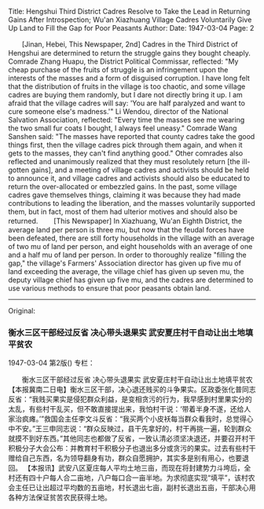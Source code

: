 Title: Hengshui Third District Cadres Resolve to Take the Lead in Returning Gains After Introspection; Wu'an Xiazhuang Village Cadres Voluntarily Give Up Land to Fill the Gap for Poor Peasants
Author:
Date: 1947-03-04
Page: 2

　　[Jinan, Hebei, This Newspaper, 2nd] Cadres in the Third District of Hengshui are determined to return the struggle gains they bought cheaply. Comrade Zhang Huapu, the District Political Commissar, reflected: "My cheap purchase of the fruits of struggle is an infringement upon the interests of the masses and a form of disguised corruption. I have long felt that the distribution of fruits in the village is too chaotic, and some village cadres are buying them randomly, but I dare not directly bring it up. I am afraid that the village cadres will say: 'You are half paralyzed and want to cure someone else's madness.'" Li Wendou, director of the National Salvation Association, reflected: "Every time the masses see me wearing the two small fur coats I bought, I always feel uneasy." Comrade Wang Sanshen said: "The masses have reported that county cadres take the good things first, then the village cadres pick through them again, and when it gets to the masses, they can't find anything good." Other comrades also reflected and unanimously realized that they must resolutely return [the ill-gotten gains], and a meeting of village cadres and activists should be held to announce it, and village cadres and activists should also be educated to return the over-allocated or embezzled gains. In the past, some village cadres gave themselves things, claiming it was because they had made contributions to leading the liberation, and the masses voluntarily supported them, but in fact, most of them had ulterior motives and should also be returned.
　　[This Newspaper] In Xiazhuang, Wu'an Eighth District, the average land per person is three mu, but now that the feudal forces have been defeated, there are still forty households in the village with an average of two mu of land per person, and eight households with an average of one and a half mu of land per person. In order to thoroughly realize "filling the gap," the village's Farmers' Association director has given up five mu of land exceeding the average, the village chief has given up seven mu, the deputy village chief has given up five mu, and the cadres are determined to use various methods to ensure that poor peasants obtain land.



<hr /> 

Original: 


### 衡水三区干部经过反省  决心带头退果实  武安夏庄村干自动让出土地填平贫农

1947-03-04
第2版()
专栏：

　　衡水三区干部经过反省
    决心带头退果实
    武安夏庄村干自动让出土地填平贫农
    【本报冀南二日电】衡水三区干部，决心退还贱买的斗争果实。区政委张化普同志反省：“我贱买果实是侵犯群众利益，是变相贪污的行为，我早感到村里果实分的太乱，有些村干乱买，但不敢直接提出来，我怕村干说：‘带着半身不遂，还给人家治疯瘫。’”救国会主任李文斗反省：“我买两个小皮袄每当群众看我时，总觉得心中不安。”王三申同志说：“群众反映过，县干先拿好的，村干再挑一遍，轮到群众就摸不到好东西。”其他同志也都做了反省，一致认清必须坚决退还，并要召开村干积极分子大会公布：并教育村干积极分子也退出多分或贪污的果实。过去有些村干赠给自己东西，名为领导翻身有功，群众自愿拥护，其实多是别有用心，也要退回。
    【本报讯】武安八区夏庄每人平均土地三亩，而现在将封建势力斗垮后，全村还有四十户每人合二亩地，八户每口合一亩半地。为求彻底实现“填平”，该村农会主任已让出超过平均数的五亩地，村长退出七亩，副村长退出五亩，干部决心用各种方法保证贫苦农民获得土地。
